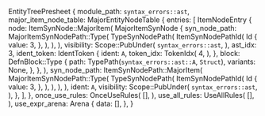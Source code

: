 EntityTreePresheet {
    module_path: `syntax_errors::ast`,
    major_item_node_table: MajorEntityNodeTable {
        entries: [
            ItemNodeEntry {
                node: ItemSynNode::MajorItem(
                    MajorItemSynNode {
                        syn_node_path: MajorItemSynNodePath::Type(
                            TypeSynNodePath(
                                ItemSynNodePathId(
                                    Id {
                                        value: 3,
                                    },
                                ),
                            ),
                        ),
                        visibility: Scope::PubUnder(
                            `syntax_errors::ast`,
                        ),
                        ast_idx: 3,
                        ident_token: IdentToken {
                            ident: `A`,
                            token_idx: TokenIdx(
                                4,
                            ),
                        },
                        block: DefnBlock::Type {
                            path: TypePath(`syntax_errors::ast::A`, `Struct`),
                            variants: None,
                        },
                    },
                ),
                syn_node_path: ItemSynNodePath::MajorItem(
                    MajorItemSynNodePath::Type(
                        TypeSynNodePath(
                            ItemSynNodePathId(
                                Id {
                                    value: 3,
                                },
                            ),
                        ),
                    ),
                ),
                ident: `A`,
                visibility: Scope::PubUnder(
                    `syntax_errors::ast`,
                ),
            },
        ],
    },
    once_use_rules: OnceUseRules(
        [],
    ),
    use_all_rules: UseAllRules(
        [],
    ),
    use_expr_arena: Arena {
        data: [],
    },
}